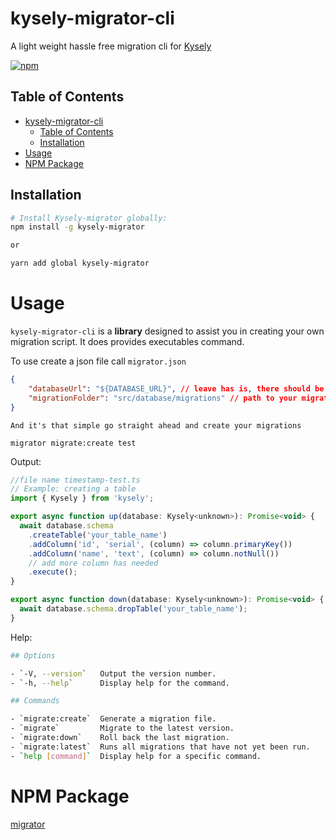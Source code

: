 # kysely-migrator-cli


<p align="center">

A light weight hassle free migration cli for [Kysely](https://github.com/koskimas/kysely)

  <a href="https://www.npmjs.com/package/kysely-migrator-cli?activeTab=readme">
<img alt="npm" src="https://img.shields.io/npm/dw/kysely-migrator-cli">
  </a>
</p>

## Table of Contents

- [kysely-migrator-cli](#kysely-migrator-cli)
  - [Table of Contents](#table-of-contents)
  - [Installation](#installation)
- [Usage](#usage)
- [NPM Package](#npm-package)
  

## Installation


```bash
# Install Kysely-migrator globally:
npm install -g kysely-migrator

or 

yarn add global kysely-migrator
```

# Usage

`kysely-migrator-cli` is a **library** designed to assist you in creating your own migration script. It does provides executables command.

To use create a json file call `migrator.json` 

```json
{
    "databaseUrl": "${DATABASE_URL}", // leave has is, there should be an env variable with the same name(your database connection)
    "migrationFolder": "src/database/migrations" // path to your migrations folder
}
```

`And it's that simple go straight ahead and create your migrations`

`migrator migrate:create test`


Output:

```javascript
//file name timestamp-test.ts
// Example: creating a table
import { Kysely } from 'kysely';

export async function up(database: Kysely<unknown>): Promise<void> {
  await database.schema
    .createTable('your_table_name')
    .addColumn('id', 'serial', (column) => column.primaryKey())
    .addColumn('name', 'text', (column) => column.notNull())
    // add more column has needed
    .execute();
}

export async function down(database: Kysely<unknown>): Promise<void> {
  await database.schema.dropTable('your_table_name');
}

```


Help: 

```bash
## Options

- `-V, --version`   Output the version number.
- `-h, --help`      Display help for the command.

## Commands

- `migrate:create`  Generate a migration file.
- `migrate`         Migrate to the latest version.
- `migrate:down`    Roll back the last migration.
- `migrate:latest`  Runs all migrations that have not yet been run.
- `help [command]`  Display help for a specific command.

```

# NPM Package

[migrator](https://www.npmjs.com/package/kysely-migrator-cli?activeTab=readme)